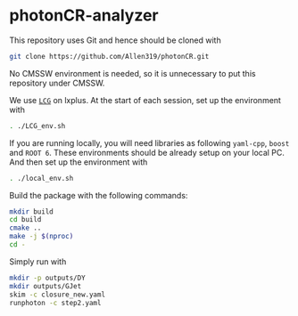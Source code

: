 # photonCR-analyzer
This repository uses Git and hence should be cloned with
```sh
git clone https://github.com/Allen319/photonCR.git
```
No CMSSW environment is needed, so it is unnecessary to put this repository under CMSSW.

We use [`LCG`](http://lcginfo.cern.ch)  on lxplus.
At the start of each session, set up the environment with

```sh
. ./LCG_env.sh
```
If you are running locally, you will need libraries as following
`yaml-cpp`, `boost` and `ROOT 6`.
These environments should be already setup on your local PC. 
And then set up the environment with

```sh
. ./local_env.sh
```
Build the package with the following commands:

```sh
mkdir build
cd build
cmake ..
make -j $(nproc)
cd -
```

Simply run with 
```sh
mkdir -p outputs/DY
mkdir outputs/GJet
skim -c closure_new.yaml
runphoton -c step2.yaml
```

